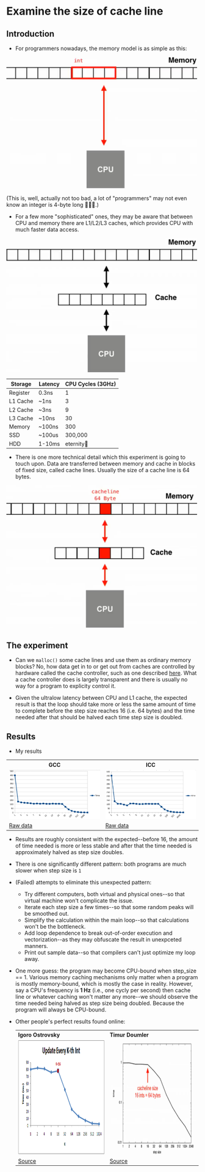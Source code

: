 # Examine the size of cache line

## Introduction

* For programmers nowadays, the memory model is as simple as this:

<img style="width: 500px" src="./assets/l1.png" />

(This is, well, actually not too bad, a lot of "programmers" may not even know an integer is 4-byte long 🤷🤷🤷.)

* For a few more "sophisticated" ones, they may be aware that between CPU and memory there are L1/L2/L3 caches,
which provides CPU with much faster data access.

<img style="width: 500px" src="./assets/l2.png" />

|   Storage   | Latency | CPU Cycles (3GHz) |
| ----------- | ------- | ----------------- |
| Register    | 0.3ns   |  1                |
| L1 Cache    | ~1ns    |  3                |
| L2 Cache    | ~3ns    |  9                |
| L3 Cache    | ~10ns   |  30               |
| Memory      | ~100ns  |  300              |
| SSD         | ~100us  |  300,000          |
| HDD         | 1-10ms  |  eternity🤷       |

* There is one more technical detail which this experiment is going to touch upon.
Data are transferred between memory and cache in blocks of fixed size, called cache lines. Usually the size of
a cache line is 64 bytes.

<img style="width: 500px" src="./assets/l3.png" />

## The experiment

* Can we `malloc()` some cache lines and use them as ordinary memory blocks? No, how data get in to or get out from
caches are controlled by hardware called the cache controller, such as one described
[here](https://developer.arm.com/documentation/den0024/a/Caches/Cache-controller). What a cache controller
does is largely transparent and there is usually no way for a program to explicity control it.

* Given the ultralow latency between CPU and L1 cache, the expected result is that the loop should take more or
less the same amount of time to complete before the step size reaches 16 (i.e. 64 bytes) and the time needed
after that should be halved each time step size is doubled. 

## Results

* My results

 <table>
  <tr>
    <th>GCC</th>
    <th>ICC</th>    
  </tr>
  <tr>
    <td><img src="./assets/my-results-gcc.png" /></td>
    <td><img src="./assets/my-results-icc.png" /></td>
  </tr>
  <tr>
    <td><a href="./results-gcc.csv">Raw data</></td>
    <td><a href="./results-icc.csv">Raw data</></td>
  </tr>
 </table>

* Results are roughly consistent with the expected--before 16, the amount of time needed is more or less stable and
after that the time needed is approximately halved as step size doubles.

* There is one significantly different pattern: both programs are much slower when step size is `1`

* (Failed) attempts to eliminate this unexpected pattern:
  * Try different computers, both virtual and physical ones--so that virtual machine won't complicate the issue.
  * Iterate each step size a few times--so that some random peaks will be smoothed out.
  * Simplify the calculation within the main loop--so that calculations won't be the bottleneck.
  * Add loop dependence to break out-of-order execution and vectorization--as they may obfuscate the result
  in unexpceted manners.
  * Print out sample data--so that compilers can't just optimize my loop away.

* One more guess: the program may become CPU-bound when step_size == 1. Various memory caching mechanisms only matter
when a program is mostly memory-bound, which is mostly the case in reality. However, say a CPU's frequency is **1 Hz**
(i.e., one cycly per second) then cache line or whatever caching won't matter any more--we should observe the time
needed being halved as step size being doubled. Because the program will always be CPU-bound.

* Other people's perfect results found online:
  <table>
  <tr>
    <th>Igoro Ostrovsky</th>
    <th>Timur Doumler</th>    
  </tr>
  <tr>
    <td style="width:50%"><img src="./assets/igoro-results.png" height="300px" /></td>
    <td style="width:50%"><img src="./assets/timur-results.png" height="300px" /></td>
  </tr>
  <tr>
    <td><a href="http://igoro.com/archive/gallery-of-processor-cache-effects/">Source</></td>
    <td><a href="https://isocpp.org/blog/2017/05/cppcon-2016-want-fast-cpp-know-your-hardware-timur-doumler">Source</></td>
  </tr>
 </table>
